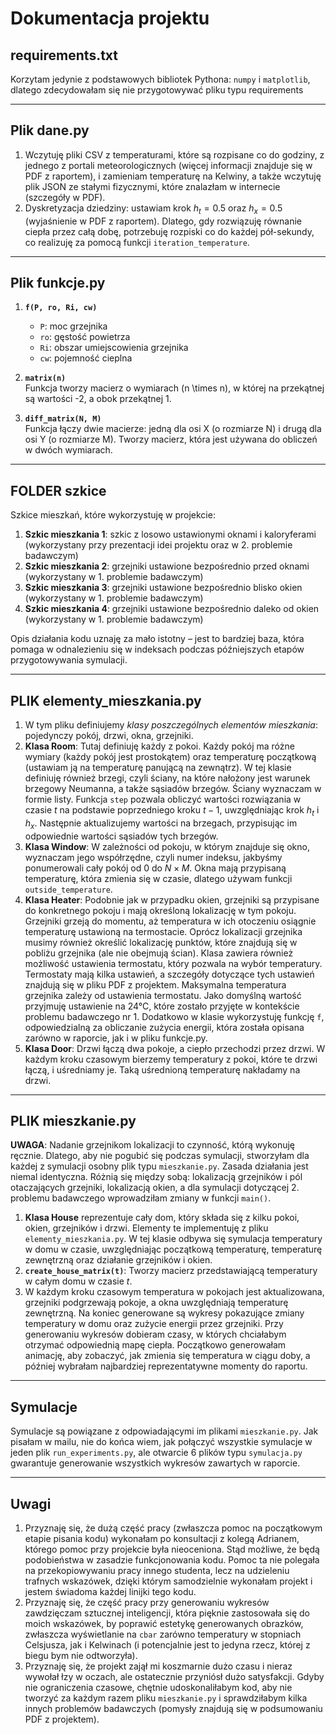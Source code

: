 # Dokumentacja projektu

## requirements.txt
Korzytam jedynie z podstawowych bibliotek Pythona: `numpy` i `matplotlib`, dlatego zdecydowałam się nie przygotowywać pliku typu requirements

---

## Plik dane.py

1. Wczytuję pliki CSV z temperaturami, które są rozpisane co do godziny, z jednego z portali meteorologicznych (więcej informacji znajduje się w PDF z raportem), i zamieniam temperaturę na Kelwiny, a także wczytuję plik JSON ze stałymi fizycznymi, które znalazłam w internecie (szczegóły w PDF).
2. Dyskretyzacja dziedziny: ustawiam krok $h_t = 0.5$ oraz $h_x = 0.5$ (wyjaśnienie w PDF z raportem). Dlatego, gdy rozwiązuję równanie ciepła przez całą dobę, potrzebuję rozpiski co do każdej pół-sekundy, co realizuję za pomocą funkcji `iteration_temperature`.

---

## Plik funkcje.py

1. **`f(P, ro, Ri, cw)`**  
   - `P`: moc grzejnika  
   - `ro`: gęstość powietrza  
   - `Ri`: obszar umiejscowienia grzejnika  
   - `cw`: pojemność cieplna  

2. **`matrix(n)`**  
   Funkcja tworzy macierz o wymiarach \(n \times n\), w której na przekątnej są wartości -2, a obok przekątnej 1.

3. **`diff_matrix(N, M)`**  
   Funkcja łączy dwie macierze: jedną dla osi X (o rozmiarze N) i drugą dla osi Y (o rozmiarze M). Tworzy macierz, która jest używana do obliczeń w dwóch wymiarach.

---

## FOLDER szkice

Szkice mieszkań, które wykorzystuję w projekcie:

1. **Szkic mieszkania 1**: szkic z losowo ustawionymi oknami i kaloryferami (wykorzystany przy prezentacji idei projektu oraz w 2. problemie badawczym)
2. **Szkic mieszkania 2**: grzejniki ustawione bezpośrednio przed oknami (wykorzystany w 1. problemie badawczym)
3. **Szkic mieszkania 3**: grzejniki ustawione bezpośrednio blisko okien (wykorzystany w 1. problemie badawczym)
4. **Szkic mieszkania 4**: grzejniki ustawione bezpośrednio daleko od okien (wykorzystany w 1. problemie badawczym)

Opis działania kodu uznaję za mało istotny – jest to bardziej baza, która pomaga w odnalezieniu się w indeksach podczas późniejszych etapów przygotowywania symulacji.

---

## PLIK elementy_mieszkania.py

1. W tym pliku definiujemy *klasy poszczególnych elementów mieszkania*: pojedynczy pokój, drzwi, okna, grzejniki.
2. **Klasa Room**: Tutaj definiuję każdy z pokoi. Każdy pokój ma różne wymiary (każdy pokój jest prostokątem) oraz temperaturę początkową (ustawiam ją na temperaturę panującą na zewnątrz). W tej klasie definiuję również brzegi, czyli ściany, na które nałożony jest warunek brzegowy Neumanna, a także sąsiadów brzegów. Ściany wyznaczam w formie listy. Funkcja `step` pozwala obliczyć wartości rozwiązania w czasie $t$ na podstawie poprzedniego kroku $t-1$, uwzględniając krok $h_t$ i $h_x$. Następnie aktualizujemy wartości na brzegach, przypisując im odpowiednie wartości sąsiadów tych brzegów.
3. **Klasa Window**: W zależności od pokoju, w którym znajduje się okno, wyznaczam jego współrzędne, czyli numer indeksu, jakbyśmy ponumerowali cały pokój od 0 do $N \times M$. Okna mają przypisaną temperaturę, która zmienia się w czasie, dlatego używam funkcji `outside_temperature`.
4. **Klasa Heater**: Podobnie jak w przypadku okien, grzejniki są przypisane do konkretnego pokoju i mają określoną lokalizację w tym pokoju. Grzejniki grzeją do momentu, aż temperatura w ich otoczeniu osiągnie temperaturę ustawioną na termostacie. Oprócz lokalizacji grzejnika musimy również określić lokalizację punktów, które znajdują się w pobliżu grzejnika (ale nie obejmują ścian). Klasa zawiera również możliwość ustawienia termostatu, który pozwala na wybór temperatury. Termostaty mają kilka ustawień, a szczegóły dotyczące tych ustawień znajdują się w pliku PDF z projektem. Maksymalna temperatura grzejnika zależy od ustawienia termostatu. Jako domyślną wartość przyjmuję ustawienie na 24°C, które zostało przyjęte w kontekście problemu badawczego nr 1. Dodatkowo w klasie wykorzystuję funkcję `f`, odpowiedzialną za obliczanie zużycia energii, która została opisana zarówno w raporcie, jak i w pliku funkcje.py.
5. **Klasa Door**: Drzwi łączą dwa pokoje, a ciepło przechodzi przez drzwi. W każdym kroku czasowym bierzemy temperatury z pokoi, które te drzwi łączą, i uśredniamy je. Taką uśrednioną temperaturę nakładamy na drzwi.

---

## PLIK mieszkanie.py

**UWAGA**: Nadanie grzejnikom lokalizacji to czynność, którą wykonuję ręcznie. Dlatego, aby nie pogubić się podczas symulacji, stworzyłam dla każdej z symulacji osobny plik typu `mieszkanie.py`. Zasada działania jest niemal identyczna. Różnią się między sobą: lokalizacją grzejników i pól otaczających grzejniki, lokalizacją okien, a dla symulacji dotyczącej 2. problemu badawczego wprowadziłam zmiany w funkcji `main()`.

1. **Klasa House** reprezentuje cały dom, który składa się z kilku pokoi, okien, grzejników i drzwi. Elementy te implementuję z pliku `elementy_mieszkania.py`. W tej klasie odbywa się symulacja temperatury w domu w czasie, uwzględniając początkową temperaturę, temperaturę zewnętrzną oraz działanie grzejników i okien.
2. **`create_house_matrix(t)`**: Tworzy macierz przedstawiającą temperatury w całym domu w czasie $t$.
3. W każdym kroku czasowym temperatura w pokojach jest aktualizowana, grzejniki podgrzewają pokoje, a okna uwzględniają temperaturę zewnętrzną. Na koniec generowane są wykresy pokazujące zmiany temperatury w domu oraz zużycie energii przez grzejniki. Przy generowaniu wykresów dobieram czasy, w których chciałabym otrzymać odpowiednią mapę ciepła. Początkowo generowałam animację, aby zobaczyć, jak zmienia się temperatura w ciągu doby, a później wybrałam najbardziej reprezentatywne momenty do raportu.

---

## Symulacje

Symulacje są powiązane z odpowiadającymi im plikami `mieszkanie.py`. Jak pisałam w mailu, nie do końca wiem, jak połączyć wszystkie symulacje w jeden plik `run_experiments.py`, ale otwarcie 6 plików typu `symulacja.py` gwarantuje generowanie wszystkich wykresów zawartych w raporcie.

---

## Uwagi

1. Przyznaję się, że dużą część pracy (zwłaszcza pomoc na początkowym etapie pisania kodu) wykonałam po konsultacji z kolegą Adrianem, którego pomoc przy projekcie była nieoceniona. Stąd możliwe, że będą podobieństwa w zasadzie funkcjonowania kodu. Pomoc ta nie polegała na przekopiowywaniu pracy innego studenta, lecz na udzieleniu trafnych wskazówek, dzięki którym samodzielnie wykonałam projekt i jestem świadoma każdej linijki tego kodu.
2. Przyznaję się, że część pracy przy generowaniu wykresów zawdzięczam sztucznej inteligencji, która pięknie zastosowała się do moich wskazówek, by poprawić estetykę generowanych obrazków, zwłaszcza wyświetlanie na `cbar` zarówno temperatury w stopniach Celsjusza, jak i Kelwinach (i potencjalnie jest to jedyna rzecz, której z biegu bym nie odtworzyła).
3. Przyznaję się, że projekt zajął mi koszmarnie dużo czasu i nieraz wywołał łzy w oczach, ale ostatecznie przyniósł dużo satysfakcji. Gdyby nie ograniczenia czasowe, chętnie udoskonaliłabym kod, aby nie tworzyć za każdym razem pliku `mieszkanie.py` i sprawdziłabym kilka innych problemów badawczych (pomysły znajdują się w podsumowaniu PDF z projektem).
